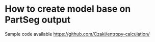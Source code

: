 # How to create model base on PartSeg output

Sample code available https://github.com/Czaki/entropy-calculation/
